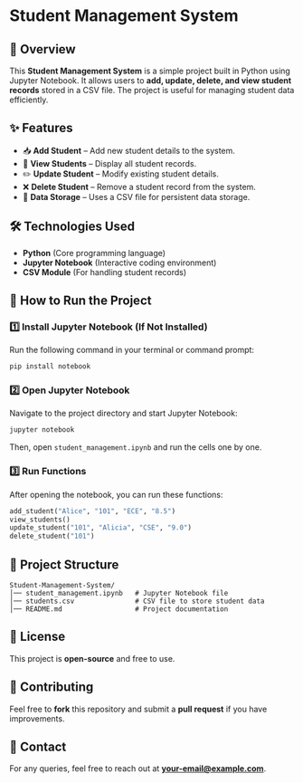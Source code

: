 # Student Management System

## 📌 Overview
This **Student Management System** is a simple project built in Python using Jupyter Notebook. It allows users to **add, update, delete, and view student records** stored in a CSV file. The project is useful for managing student data efficiently.

## ✨ Features
- 📥 **Add Student** – Add new student details to the system.
- 📜 **View Students** – Display all student records.
- ✏️ **Update Student** – Modify existing student details.
- ❌ **Delete Student** – Remove a student record from the system.
- 💾 **Data Storage** – Uses a CSV file for persistent data storage.

## 🛠️ Technologies Used
- **Python** (Core programming language)
- **Jupyter Notebook** (Interactive coding environment)
- **CSV Module** (For handling student records)

## 🚀 How to Run the Project
### **1️⃣ Install Jupyter Notebook (If Not Installed)**
Run the following command in your terminal or command prompt:
```bash
pip install notebook
```

### **2️⃣ Open Jupyter Notebook**
Navigate to the project directory and start Jupyter Notebook:
```bash
jupyter notebook
```
Then, open `student_management.ipynb` and run the cells one by one.

### **3️⃣ Run Functions**
After opening the notebook, you can run these functions:
```python
add_student("Alice", "101", "ECE", "8.5")
view_students()
update_student("101", "Alicia", "CSE", "9.0")
delete_student("101")
```

## 📂 Project Structure
```
Student-Management-System/
│── student_management.ipynb   # Jupyter Notebook file
│── students.csv               # CSV file to store student data
│── README.md                  # Project documentation
```

## 📜 License
This project is **open-source** and free to use.

## 🤝 Contributing
Feel free to **fork** this repository and submit a **pull request** if you have improvements.

## 📧 Contact
For any queries, feel free to reach out at **your-email@example.com**.

